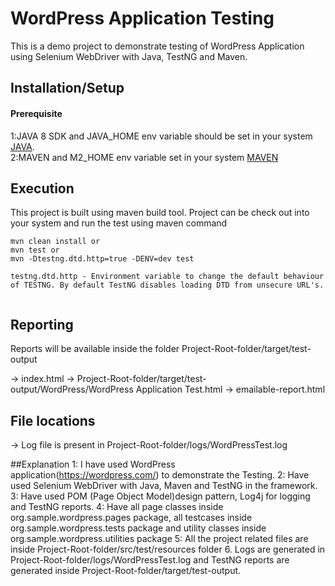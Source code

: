 # WordPress Application Testing

This is a demo project to demonstrate testing of WordPress Application using Selenium WebDriver with Java, TestNG and Maven.

## Installation/Setup

#### Prerequisite

1:JAVA 8 SDK and JAVA_HOME env variable should be set in your system [JAVA](https://docs.oracle.com/cd/E19182-01/820-7851/inst_cli_jdk_javahome_t/).  
2:MAVEN and M2_HOME env variable set in your system [MAVEN](https://maven.apache.org/install.html)

## Execution

This project is built using maven build tool. Project can be check out into your system and run the test using maven command


```
mvn clean install or
mvn test or
mvn -Dtestng.dtd.http=true -DENV=dev test
  
testng.dtd.http - Environment variable to change the default behaviour of TESTNG. By default TestNG disables loading DTD from unsecure URL's.
 
```

## Reporting
Reports will be available inside the folder Project-Root-folder/target/test-output

-> index.html 
-> Project-Root-folder/target/test-output/WordPress/WordPress Application Test.html 
-> emailable-report.html

## File locations
-> Log file is present in Project-Root-folder/logs/WordPressTest.log

##Explanation
1: I have used WordPress application(https://wordpress.com/) to demonstrate the Testing.
2: Have used Selenium WebDriver with Java, Maven and TestNG in the framework. 
3: Have used POM (Page Object Model)design pattern, Log4j for logging and TestNG reports. 
4: Have all page classes inside org.sample.wordpress.pages package, all testcases inside org.sample.wordpress.tests package and utility classes inside org.sample.wordpress.utilities package
5: All the project related files are inside Project-Root-folder/src/test/resources folder 
6. Logs are generated in Project-Root-folder/logs/WordPressTest.log and TestNG reports are generated inside Project-Root-folder/target/test-output.
